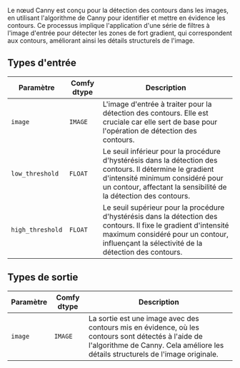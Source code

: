 Le nœud Canny est conçu pour la détection des contours dans les images, en utilisant l'algorithme de Canny pour identifier et mettre en évidence les contours. Ce processus implique l'application d'une série de filtres à l'image d'entrée pour détecter les zones de fort gradient, qui correspondent aux contours, améliorant ainsi les détails structurels de l'image.

## Types d'entrée

| Paramètre | Comfy dtype | Description |
| --- | --- | --- |
| `image` | `IMAGE` | L'image d'entrée à traiter pour la détection des contours. Elle est cruciale car elle sert de base pour l'opération de détection des contours. |
| `low_threshold` | `FLOAT` | Le seuil inférieur pour la procédure d'hystérésis dans la détection des contours. Il détermine le gradient d'intensité minimum considéré pour un contour, affectant la sensibilité de la détection des contours. |
| `high_threshold` | `FLOAT` | Le seuil supérieur pour la procédure d'hystérésis dans la détection des contours. Il fixe le gradient d'intensité maximum considéré pour un contour, influençant la sélectivité de la détection des contours. |

## Types de sortie

| Paramètre | Comfy dtype | Description |
| --- | --- | --- |
| `image` | `IMAGE` | La sortie est une image avec des contours mis en évidence, où les contours sont détectés à l'aide de l'algorithme de Canny. Cela améliore les détails structurels de l'image originale. |
